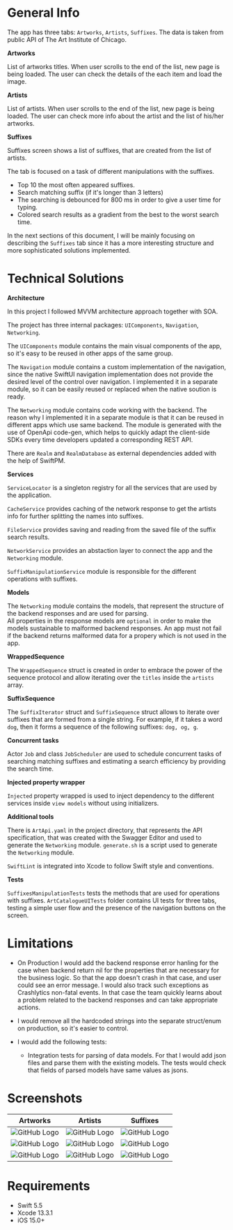   # General Info  

The app has three tabs: `Artworks`, `Artists`, `Suffixes`. The data is taken from public API of The Art Institute of Chicago.

**Artworks**  

List of artworks titles. When user scrolls to the end of the list, new page is being loaded. The user can check the details of the each item and load the image.

**Artists**  

List of artists. When user scrolls to the end of the list, new page is being loaded. The user can check more info about the artist and the list of his/her artworks.

**Suffixes**  

Suffixes screen shows a list of suffixes, that are created from the list of artists.

The tab is focused on a task of different manipulations with the suffixes. 
* Top 10 the most often appeared suffixes.
* Search matching suffix (if it's longer than 3 letters)
* The searching is debounced for 800 ms in order to give a user time for typing.
* Colored search results as a gradient from the best to the worst search time.

In the next sections of this document, I will be mainly focusing on describing the `Suffixes` tab since it has a more interesting structure and more sophisticated solutions implemented.
  
  # Technical Solutions    

**Architecture**  
  
In this project I followed MVVM architecture approach together with SOA.  
  
The project has three internal packages: `UIComponents`, `Navigation`, `Networking`.  

The `UIComponents` module contains the main visual components of the app, so it's easy to be reused in other apps of the same group.

The `Navigation` module contains a custom implementation of the navigation, since the native SwiftUI navigation implementation does not provide the desired level of the control over navigation. 
I implemented it in a separate module, so it can be easily reused or replaced when the native soution is ready.
  
The `Networking` module contains code working with the backend. The reason why I implemented it in a separate module is that it can be reused in different apps which use same backend. 
The module is generated with the use of OpenApi code-gen, which helps to quickly adapt the client-side SDKs every time developers updated a corresponding REST API.

There are `Realm` and `RealmDatabase` as external dependencies added with the help of SwiftPM.
  
**Services**  
  
`ServiceLocator` is a singleton registry for all the services that are used by the application.

`CacheService` provides caching of the network response to get the artists info for further splitting the names into suffixes.

`FileService` provides saving and reading from the saved file of the suffix search results.

`NetworkService` provides an abstaction layer to connect the app and the `Networking` module.

`SuffixManipulationService` module is responsible for the different operations with suffixes. 
  
**Models**  
  
The `Networking` module contains the models, that represent the structure of the backend responses and are used for parsing.   
All properties in the response models are `optional` in order to make the models sustainable to malformed backend responses. An app must not fail if the backend returns malformed data for a propery which is not used in the app.   
  
**WrappedSequence**  
  
The `WrappedSequence` struct is created in order to embrace the power of the sequence protocol and allow iterating over the `titles` inside the `artists` array.

**SuffixSequence**  

The `SuffixIterator` struct and `SuffixSequence` struct allows to iterate over suffixes that are formed from a single string. For example, if it takes a word `dog`, then it forms a sequence of the following suffixes: `dog, og, g`.

**Concurrent tasks**

Actor `Job` and class `JobScheduler` are used to schedule concurrent tasks of searching matching suffixes and estimating a search efficiency by providing the search time.

**Injected property wrapper**

`Injected` property wrapped is used to inject dependency to the different services inside `view models` without using initializers.

**Additional tools**  

There is `ArtApi.yaml` in the project directory, that represents the API specification, that was created with the Swagger Editor and used to generate the `Networking` module.
`generate.sh` is a script used to generate the `Networking` module.

`SwiftLint` is integrated into Xcode to follow Swift style and conventions.

**Tests**  

`SuffixesManipulationTests` tests the methods that are used for operations with suffixes.
`ArtCatalogueUITests` folder contains UI tests for three tabs, testing a simple user flow and the presence of the navigation buttons on the screen.

# Limitations  
    
* On Production I would add the backend response error hanling for the case when backend return nil for the properties that are necessary for the business logic.
So that the app doesn't crash in that case, and user could see an error message. I would also track such exceptions as Crashlytics non-fatal events. In that case the team quickly learns about a problem related to the backend responses and can take appropriate actions.  

* I would remove all the hardcoded strings into the separate struct/enum on production, so it's easier to control.

* I would add the following tests:
  * Integration tests for parsing of data models. For that I would add json files and parse them with the existing models. The tests would check that fields of parsed models have same values as jsons.


# Screenshots
Artworks | Artists | Suffixes
------------ | ------------- | -------------
![GitHub Logo](https://github.com/K-Khud/ArtCatalogue/tree/master/ArtCatalogue/Screenshots/1.png) | ![GitHub Logo](https://github.com/K-Khud/ArtCatalogue/tree/master/ArtCatalogue/Screenshots/4.png) | ![GitHub Logo](https://github.com/K-Khud/ArtCatalogue/tree/master/ArtCatalogue/Screenshots/7.png)
![GitHub Logo](https://github.com/K-Khud/ArtCatalogue/tree/master/ArtCatalogue/Screenshots/2.png) | ![GitHub Logo](https://github.com/K-Khud/ArtCatalogue/tree/master/ArtCatalogue/Screenshots/5.png) | ![GitHub Logo](https://github.com/K-Khud/ArtCatalogue/tree/master/ArtCatalogue/Screenshots/8.png)
![GitHub Logo](https://github.com/K-Khud/ArtCatalogue/tree/master/ArtCatalogue/Screenshots/3.png) | ![GitHub Logo](https://github.com/K-Khud/ArtCatalogue/tree/master/ArtCatalogue/Screenshots/6.png) | ![GitHub Logo](https://github.com/K-Khud/ArtCatalogue/tree/master/ArtCatalogue/Screenshots/9.png)

# Requirements

* Swift 5.5
* Xcode 13.3.1
* iOS 15.0+  
